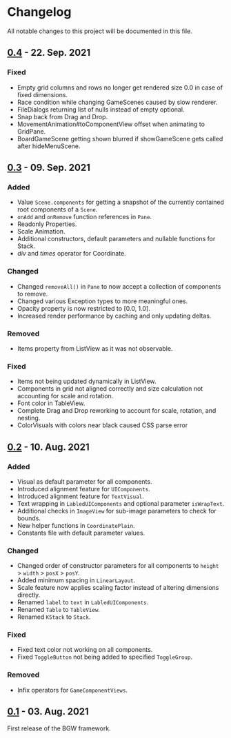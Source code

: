 [0.4]: https://github.com/tudo-aqua/bgw/releases/tag/v0.4
[0.3]: https://github.com/tudo-aqua/bgw/releases/tag/v0.3
[0.2]: https://github.com/tudo-aqua/bgw/releases/tag/v0.2
[0.1]: https://github.com/tudo-aqua/bgw/releases/tag/v0.1
<!-- ### Fixed -->
<!-- ### Added -->
<!-- ### Changed -->
<!-- ### Removed -->
<!-- ### Security -->
<!-- ### Deprecated -->

# Changelog
All notable changes to this project will be documented in this file.

## [0.4] - 22. Sep. 2021
### Fixed
- Empty grid columns and rows no longer get rendered size 0.0 in case of fixed dimensions.
- Race condition while changing GameScenes caused by slow renderer.
- FileDialogs returning list of nulls instead of empty optional.
- Snap back from Drag and Drop.
- MovementAnimation#toComponentView offset when animating to GridPane.
- BoardGameScene getting shown blurred if showGameScene gets called after hideMenuScene.

## [0.3] - 09. Sep. 2021

### Added
 - Value ``Scene.components`` for getting a snapshot of the currently contained root components of a ``Scene``.
 - ``onAdd`` and ``onRemove`` function references in ``Pane``.
 - Readonly Properties.
 - Scale Animation.
 - Additional constructors, default parameters and nullable functions for Stack.
 - *div* and *times* operator for Coordinate.

### Changed
- Changed ``removeAll()`` in ``Pane`` to now accept a collection of components to remove.
- Changed various Exception types to more meaningful ones.
- Opacity property is now restricted to \[0.0, 1.0].
- Increased render performance by caching and only updating deltas.

### Removed
- Items property from ListView as it was not observable.

### Fixed
- Items not being updated dynamically in ListView.
- Components in grid not aligned correctly and size calculation not accounting for scale and rotation.
- Font color in TableView.
- Complete Drag and Drop reworking to account for scale, rotation, and nesting.
- ColorVisuals with colors near black caused CSS parse error


## [0.2] - 10. Aug. 2021
### Added
- Visual as default parameter for all components.
- Introduced alignment feature for ``UIComponents``.
- Introduced alignment feature for ``TextVisual``.
- Text wrapping in ``LabledUIComponents`` and optional parameter ``isWrapText``.
- Additional checks in ``ImageView`` for sub-image parameters to check for bounds.
- New helper functions in ``CoordinatePlain``.
- Constants file with default parameter values.

### Changed
- Changed order of constructor parameters for all components to ``height`` > ``width`` > ``posX`` > ``posY``.
- Added minimum spacing in ``LinearLayout``.
- Scale feature now applies scaling factor instead of altering dimensions directly.
- Renamed ``label`` to ``text`` in ``LabledUIComponents``.
- Renamed ``Table`` to ``TableView``.
- Renamed ``KStack`` to ``Stack``.

### Fixed
- Fixed text color not working on all components.
- Fixed ``ToggleButton`` not being added to specified ``ToggleGroup``.

### Removed
- Infix operators for ``GameComponentViews``.

## [0.1] - 03. Aug. 2021
First release of the BGW framework.

